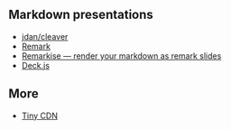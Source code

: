 

## Markdown presentations

* [jdan/cleaver](https://github.com/jdan/cleaver)
* [Remark](https://github.com/gnab/remark)
* [Remarkise — render your markdown as remark slides](https://gnab.github.io/remark/remarkise)
* [Deck.js](http://imakewebthings.com/deck.js/introduction/)

## More

* [Tiny CDN](https://www.webreflection.co.uk/blog/2015/08/19/tiny-cdn)
<!--stackedit_data:
eyJoaXN0b3J5IjpbLTE2OTMxMTUwMTJdfQ==
-->